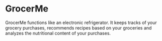 GrocerMe
=======

GrocerMe functions like an electronic refrigerator. It keeps tracks of your grocery purchases, recommends recipes based on your groceries and analyzes the nutritional content of your purchases.
